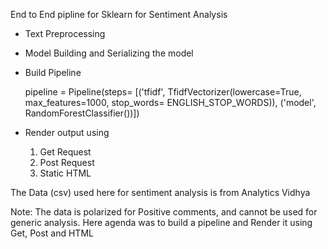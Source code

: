 End to End pipline for Sklearn for Sentiment Analysis

- Text Preprocessing

- Model Building and Serializing the model

- Build Pipeline 

   pipeline = Pipeline(steps= [('tfidf', TfidfVectorizer(lowercase=True,
                                                      max_features=1000,
                                                      stop_words= ENGLISH_STOP_WORDS)),
                            ('model', RandomForestClassifier())])
                            
 - Render output using
 
      1. Get Request 
      2. Post Request
      3. Static HTML
 
 The Data (csv) used here for sentiment analysis is from Analytics Vidhya
 
 Note: The data is polarized for Positive comments, and cannot be used for generic analysis.
 Here agenda was to build a pipeline and Render it using Get, Post and HTML
 
